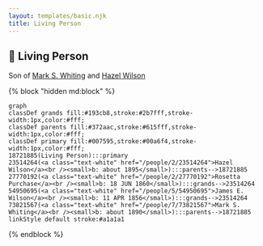 ```yaml
---
layout: templates/basic.njk
title: Living Person
---
```

## 🔵 Living Person

Son of [Mark S. Whiting](/people/7/73821567) and [Hazel Wilson](/people/2/23514264)

{% block "hidden md:block" %}
```mermaid
graph
classDef grands fill:#193cb8,stroke:#2b7fff,stroke-width:1px,color:#fff;
classDef parents fill:#372aac,stroke:#615fff,stroke-width:1px,color:#fff;
classDef primary fill:#007595,stroke:#00a6f4,stroke-width:1px,color:#fff;
18721885(Living Person):::primary
23514264(<a class="text-white" href="/people/2/23514264">Hazel Wilson</a><br /><small>b: about 1895</small>):::parents-->18721885
27770192(<a class="text-white" href="/people/2/27770192">Rosetta Purchase</a><br /><small>b: 18 JUN 1860</small>):::grands-->23514264
54950695(<a class="text-white" href="/people/5/54950695">James E. Wilson</a><br /><small>b: 11 APR 1856</small>):::grands-->23514264
73821567(<a class="text-white" href="/people/7/73821567">Mark S. Whiting</a><br /><small>b: about 1890</small>):::parents-->18721885
linkStyle default stroke:#a1a1a1
```
{% endblock %}

